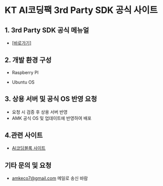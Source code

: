 # KT AI코딩팩 3rd Party SDK 공식 사이트

## 1. 3rd Party SDK 공식 메뉴얼
- <a href="https://docs.google.com/document/d/1f8uzrakt5JvaX5gFYTYimwkhoMYNZp-RPaPQ7ohnP9o/edit?usp=sharing/" target="_blank"> [바로가기] </a>
## 2. 개발 환경 구성
- Raspberry PI

- Ubuntu OS


## 3. 상용 서버 및 공식 OS 반영 요청
- 요청 시 검증 후 상용 서버 반영
- AMK 공식 OS 및 업데이트에 반영하여 배포 

## 4.관련 사이트
 - [AI코딩블록 사이트](https://aicodingblock.kt.co.kr/)
## 기타 문의 및 요청
- amkeco7@gmail.com 메일로 송신 바람
